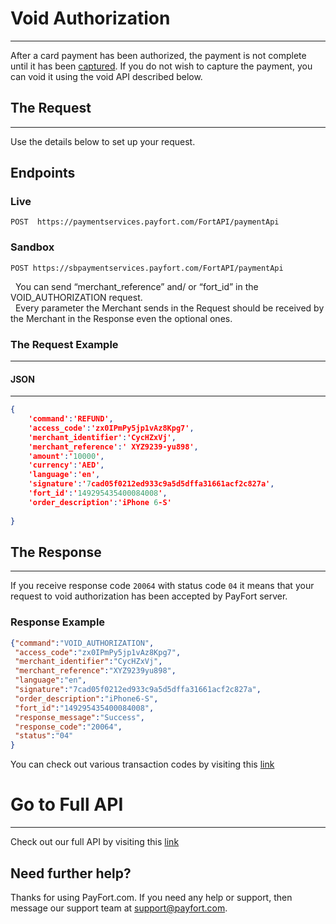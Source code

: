 # Void Authorization

------

After a card payment has been authorized, the payment is not complete until it has been [captured](capturepayment.md). If you do not wish to capture the payment, you can void it using the void API described below.

## The Request

------

Use the details below to set up your request.

## Endpoints

### Live

```
POST  https://paymentservices.payfort.com/FortAPI/paymentApi
```

### Sandbox

```
POST https://sbpaymentservices.payfort.com/FortAPI/paymentApi
```

<div class="alert alert-info" role="alert"><i class="fa fa-info">&nbsp;&nbsp;</i>You can send “merchant_reference” and/ or “fort_id” in the VOID_AUTHORIZATION request.</div>

<div class="alert alert-info" role="alert"><i class="fa fa-info">&nbsp;&nbsp;</i>Every parameter the Merchant sends in the Request should be received by the Merchant in the Response even the optional ones.</div>

### The Request Example

------

#### JSON 

------

```json
{
	'command':'REFUND',
	'access_code':'zx0IPmPy5jp1vAz8Kpg7',
	'merchant_identifier':'CycHZxVj',
	'merchant_reference':' XYZ9239-yu898',
	'amount':'10000',
	'currency':'AED',  
	'language':'en',
	'signature':'7cad05f0212ed933c9a5d5dffa31661acf2c827a',
	'fort_id':'149295435400084008',
	'order_description':'iPhone 6-S'
  
}
```

## The Response

------

If you receive response code `20064` with status code `04` it means that your request to void authorization has been accepted by PayFort server.

### Response Example

```json
{"command":"VOID_AUTHORIZATION",
 "access_code":"zx0IPmPy5jp1vAz8Kpg7",
 "merchant_identifier":"CycHZxVj",
 "merchant_reference":"XYZ9239yu898",
 "language":"en",
 "signature":"7cad05f0212ed933c9a5d5dffa31661acf2c827a",
 "order_description":"iPhone6-S",
 "fort_id":"149295435400084008",
 "response_message":"Success",
 "response_code":"20064",
 "status":"04"
}
```

You can check out various transaction codes by visiting this [link](transactioncodes.md)

# Go to Full API

------

Check out our full API by visiting this [link](https://docs.payfort.com/docs/api/build/index.html#redirection)

## Need further help?

Thanks for using PayFort.com. If you need any help or support, then message our support team at [support@payfort.com](mailto:support@payfort.com).

